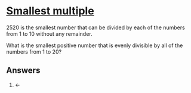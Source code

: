 # [Smallest multiple](https://projecteuler.net/problem=5) 

2520 is the smallest number that can be divided by each of the numbers from 1 to 10 without any remainder.

What is the smallest positive number that is evenly divisible by all of the numbers from 1 to 20?

## Answers

1. &larr;
